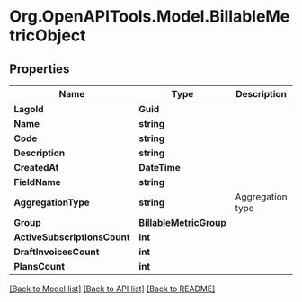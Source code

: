 # Org.OpenAPITools.Model.BillableMetricObject

## Properties

Name | Type | Description | Notes
------------ | ------------- | ------------- | -------------
**LagoId** | **Guid** |  | 
**Name** | **string** |  | 
**Code** | **string** |  | 
**Description** | **string** |  | [optional] 
**CreatedAt** | **DateTime** |  | 
**FieldName** | **string** |  | [optional] 
**AggregationType** | **string** | Aggregation type | 
**Group** | [**BillableMetricGroup**](BillableMetricGroup.md) |  | [optional] 
**ActiveSubscriptionsCount** | **int** |  | 
**DraftInvoicesCount** | **int** |  | 
**PlansCount** | **int** |  | 

[[Back to Model list]](../README.md#documentation-for-models) [[Back to API list]](../README.md#documentation-for-api-endpoints) [[Back to README]](../README.md)

